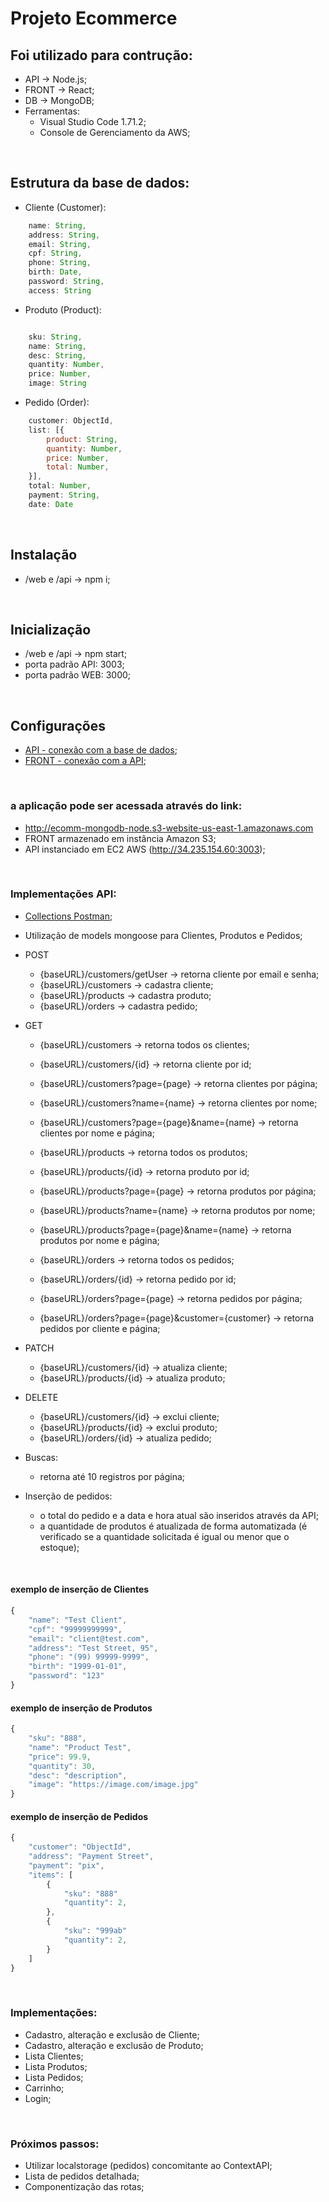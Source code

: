 # Projeto Ecommerce

## Foi utilizado para contrução:
- API -> Node.js;
- FRONT -> React;
- DB -> MongoDB;
- Ferramentas:
    - Visual Studio Code 1.71.2;
    - Console de Gerenciamento da AWS;

&nbsp;

## Estrutura da base de dados:

- Cliente (Customer):
```javascript
    name: String,
    address: String,
    email: String,
    cpf: String,
    phone: String,
    birth: Date,
    password: String,
    access: String
```

- Produto (Product):
```javascript

    sku: String,
    name: String,
    desc: String,
    quantity: Number,
    price: Number,
    image: String
```

- Pedido (Order):
```javascript
    customer: ObjectId,
    list: [{
        product: String,
        quantity: Number,
        price: Number,
        total: Number,
    }],
    total: Number,
    payment: String,
    date: Date
```

&nbsp;

## Instalação
- /web e /api -> npm i;

&nbsp;

## Inicialização
- /web e /api -> npm start;
- porta padrão API: 3003;
- porta padrão WEB: 3000;

&nbsp;

## Configurações
- [API - conexão com a base de dados](https://github.com/rtof83/ecommerce/blob/main/api/database/conn.js);
- [FRONT - conexão com a API](https://github.com/rtof83/ecommerce/blob/main/web/src/api.js);

&nbsp;

### a aplicação pode ser acessada através do link:
- http://ecomm-mongodb-node.s3-website-us-east-1.amazonaws.com
- FRONT armazenado em instância Amazon S3;
- API instanciado em EC2 AWS (http://34.235.154.60:3003);

&nbsp;

### Implementações API:
- [Collections Postman](https://github.com/rtof83/ecommerce-node-react/blob/main/samples/ecommerce.postman_collection.json);

- Utilização de models mongoose para Clientes, Produtos e Pedidos;

- POST
    - {baseURL}/customers/getUser -> retorna cliente por email e senha;
    - {baseURL}/customers -> cadastra cliente;
    - {baseURL}/products -> cadastra produto;
    - {baseURL}/orders -> cadastra pedido;

- GET
    - {baseURL}/customers -> retorna todos os clientes;
    - {baseURL}/customers/{id} -> retorna cliente por id;
    - {baseURL}/customers?page={page} -> retorna clientes por página;
    - {baseURL}/customers?name={name} -> retorna clientes por nome;
    - {baseURL}/customers?page={page}&name={name} -> retorna clientes por nome e página;

    - {baseURL}/products -> retorna todos os produtos;
    - {baseURL}/products/{id} -> retorna produto por id;
    - {baseURL}/products?page={page} -> retorna produtos por página;
    - {baseURL}/products?name={name} -> retorna produtos por nome;
    - {baseURL}/products?page={page}&name={name} -> retorna produtos por nome e página;

    - {baseURL}/orders -> retorna todos os pedidos;
    - {baseURL}/orders/{id} -> retorna pedido por id;
    - {baseURL}/orders?page={page} -> retorna pedidos por página;
    - {baseURL}/orders?page={page}&customer={customer} -> retorna pedidos por cliente e página;

- PATCH
    - {baseURL}/customers/{id} -> atualiza cliente;
    - {baseURL}/products/{id} -> atualiza produto;

- DELETE
    - {baseURL}/customers/{id} -> exclui cliente;
    - {baseURL}/products/{id} -> exclui produto;
    - {baseURL}/orders/{id} -> atualiza pedido;

- Buscas:
    - retorna até 10 registros por página;

- Inserção de pedidos:
    - o total do pedido e a data e hora atual são inseridos através da API;
    - a quantidade de produtos é atualizada de forma automatizada (é verificado se a quantidade solicitada é igual ou menor que o estoque);

&nbsp;

#### exemplo de inserção de Clientes

```javascript
{
    "name": "Test Client",
    "cpf": "99999999999",
    "email": "client@test.com",
    "address": "Test Street, 95",
    "phone": "(99) 99999-9999",
    "birth": "1999-01-01",
    "password": "123"
}
```

#### exemplo de inserção de Produtos

```javascript
{
    "sku": "888",
    "name": "Product Test",
    "price": 99.9,
    "quantity": 30,
    "desc": "description",
    "image": "https://image.com/image.jpg"
}
```

#### exemplo de inserção de Pedidos

```javascript
{
    "customer": "ObjectId",
    "address": "Payment Street",
    "payment": "pix",
    "items": [
        {
            "sku": "888"
            "quantity": 2,
        },
        {
            "sku": "999ab"
            "quantity": 2,
        }
    ]
}
```

&nbsp;

### Implementações:
- Cadastro, alteração e exclusão de Cliente;
- Cadastro, alteração e exclusão de Produto;
- Lista Clientes;
- Lista Produtos;
- Lista Pedidos;
- Carrinho;
- Login;

&nbsp;

### Próximos passos:
- Utilizar localstorage (pedidos) concomitante ao ContextAPI;
- Lista de pedidos detalhada;
- Componentização das rotas;

